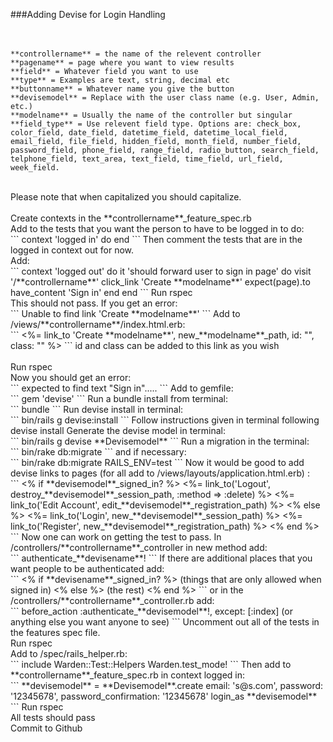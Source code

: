 ###Adding Devise for Login Handling<br>
<br>
<br>
```
**controllername** = the name of the relevent controller
**pagename** = page where you want to view results
**field** = Whatever field you want to use
**type** = Examples are text, string, decimal etc
**buttonname** = Whatever name you give the button
**devisemodel** = Replace with the user class name (e.g. User, Admin, etc.)
**modelname** = Usually the name of the controller but singular
**field_type** = Use relevent field type. Options are: check_box, color_field, date_field, datetime_field, datetime_local_field, email_field, file_field, hidden_field, month_field, number_field, password_field, phone_field, range_field, radio_button, search_field, telphone_field, text_area, text_field, time_field, url_field, week_field.
```
<br>
Please note that when capitalized you should capitalize.<br>
<br>
Create contexts in the **controllername**_feature_spec.rb <br>
Add to the tests that you want the person to have to be logged in to do:<br>
```
context 'logged in' do
end
```
Then comment the tests that are in the logged in context out for now.<br>
Add: <br>
```
context 'logged out' do
	it 'should forward user to sign in page' do
		visit '/**controllername**'
		click_link 'Create **modelname**'
		expect(page).to have_content 'Sign in'
	end
end
```
Run rspec<br>
This should not pass.  If you get an error: <br>
```
Unable to find link 'Create **modelname**'
```
Add to /views/**controllername**/index.html.erb:<br>
```
<%= link_to 'Create **modelname**', new_**modelname**_path, id: "", class: "" %>
```
id and class can be added to this link as you wish<br><br>
Run rspec<br>
Now you should get an error:<br>
```
expected to find text "Sign in".....
```
Add to gemfile:<br>
```
gem 'devise'
```
Run a bundle install from terminal:<br>
```
bundle
```
Run devise install in terminal:<br>
```
bin/rails g devise:install
```
Follow instructions given in terminal following devise install
Generate the devise model in terminal:<br>
```
bin/rails g devise **Devisemodel**
```
Run a migration in the terminal:<br>
```
bin/rake db:migrate
```
and if necessary:<br>
```
bin/rake db:migrate RAILS_ENV=test
```
Now it would be good to add devise links to pages (for all add to /views/layouts/application.html.erb) :<br>
```
<% if **devisemodel**_signed_in? %>
	<%= link_to('Logout', destroy_**devisemodel**_session_path, :method => :delete) %>
	<%= link_to('Edit Account', edit_**devisemodel**_registration_path) %>
<% else %>
	<%= link_to('Login', new_**devisemodel**_session_path) %>
	<%= link_to('Register', new_**devisemodel**_registration_path) %>
<% end %>
```
Now one can work on getting the test to pass. In /controllers/**controllername**_controller in new method add:<br>
```
authenticate_**devisename**!
```
If there are additional places that you want people to be authenticated add:<br>
```
<% if **devisename**_signed_in? %> (things that are only allowed when signed in)
<% else %> (the rest)
<% end %>
```
or in the /controllers/**controllername**_controller.rb add:<br>
```
before_action :authenticate_**devisemodel**!, except: [:index] (or anything else you want anyone to see)
```
Uncomment out all of the tests in the features spec file.<br>
Run rspec <br>
Add to /spec/rails_helper.rb:<br>
```
include Warden::Test::Helpers
Warden.test_mode!
```
Then add to **controllername**_feature_spec.rb in context logged in:<br>
```
**devisemodel** = **Devisemodel**.create email: 's@s.com', password: '12345678', password_confirmation: '12345678'
login_as **devisemodel**
```
Run rspec<br>
All tests should pass<br>
Commit to Github




